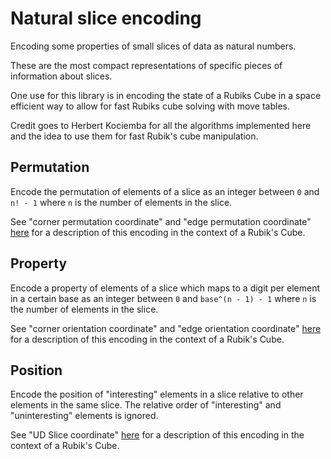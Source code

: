 # Natural slice encoding

Encoding some properties of small slices of data as natural numbers.

These are the most compact representations of specific pieces of information about slices.

One use for this library is in encoding the state of a Rubiks Cube in a space efficient way to allow for fast Rubiks cube solving with move tables.

Credit goes to Herbert Kociemba for all the algorithms implemented here and the idea to use them for fast Rubik's cube manipulation.

## Permutation

Encode the permutation of elements of a slice as an integer between `0` and `n! - 1` where `n` is the number of elements in the slice.

See "corner permutation coordinate" and "edge permutation coordinate" [here](http://kociemba.org/math/coordlevel.htm) for a description of this encoding in the context of a Rubik's Cube.

## Property

Encode a property of elements of a slice which maps to a digit per element in a certain base as an integer between `0` and `base^(n - 1) - 1` where `n` is the number of elements in the slice.

See "corner orientation coordinate" and "edge orientation coordinate" [here](http://kociemba.org/math/coordlevel.htm) for a description of this encoding in the context of a Rubik's Cube.

## Position

Encode the position of "interesting" elements in a slice relative to other elements in the same slice. The relative order of "interesting" and "uninteresting" elements is ignored.

See "UD Slice coordinate" [here](http://kociemba.org/math/UDSliceCoord.htm) for a description of this encoding in the context of a Rubik's Cube.

